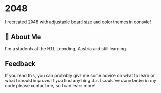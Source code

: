 
# 2048

I recreated 2048 with adjustable board size and color themes in console!

## 🚀 About Me

I'm a students at the HTL Leonding, Austria and still learning.

## Feedback

If you read this, you can probably give me some advice on what to learn or what I should improve. If you find anything that I could've done better in my code please contact me, so I can learn more!